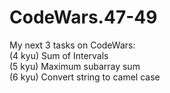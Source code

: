 # CodeWars.47-49
My next 3 tasks on CodeWars:  
(4 kyu) Sum of Intervals  
(5 kyu) Maximum subarray sum  
(6 kyu) Convert string to camel case
